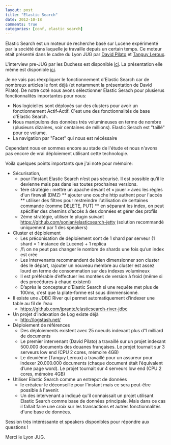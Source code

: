 ```yaml
---
layout: post
title: "Elastic Search"
date: 2012-10-18
comments: true
categories: [conf, elastic search]
---
```


Elastic Search est un moteur de recherche basé sur Lucene expérimenté par la société
dans laquelle je travaille depuis un certain temps. Ce moteur était présenté
dans le cadre du Lyon JUG par [David Pilato](http://dev.david.pilato.fr/) et [Tanguy Leroux](https://twitter.com/tlrx).

L'interview pre-JUG par les Duchess est disponible [ici](http://www.duchess-france.org/rencontre-avec-david-pilato-sur-elastic-search/).
La présentation elle même est disponible [ici](http://t.co/piqUOkTE).

Je ne vais pas réexpliquer le fonctionnement d'Elastic Search car de nombreux articles le font déjà (et notamment la présentation de David Pilato). 
De notre coté nous avons sélectionner Elastic Serach pour plusierus fonctionnalités importantes pour nous:

* Nos logicielles sont déployés sur des clusters pour avoir un fonctionnement Actif-Actif. C'est une des fonctionnalités de base d'Elastic Search.
* Nous manipulons des données très volumineuses en terme de nombre (plusieurs dizaines, voir centaines de millions). Elastic Serach est "taillé" pour ce volume.
* La navigation par "Facet" qui nous est nécéssaire


Cependant nous en sommes encore au stade de l'étude et nous n'avons pas encore de vrai déploiement utilisant cette technologie.  

Voilà quelques points importants que j'ai noté pour mémoire:

* Sécurisation,
    * pour l’instant Elastic Search n’est pas sécurisé. Il est possible qu’il le devienne mais pas dans les toutes prochaines versions.
    * 1ère stratégie : mettre un apache devant et « jouer » avec les règles d'un firewall (DMZ)
    ** ajouter une couche http authent pour l'accès
    ** utiliser des filtres pour restreindre l’utilisation de certaines commande (comme DELETE, PUT)
    ** en séparant les index, on peut spécifier des chemins d’accès à des données et gérer des profils
    * 2ème stratégie, utiliser le plugin suivant https://github.com/sonian/elasticsearch-jetty (solution recommandé uniquement par 1 des speakers)
* Cluster et déploiement
    * Les préconisation de déploiement sont de 1 shard par serveur (1 shard = 1 instance de Lucene) + 1 replica
    * /!\ on ne peut pas changer le nombre de shards une fois qu’un index est crée
    * Les intervenants recommandent de bien dimensionner son cluster dès le départ, rajouter un nouveau membre au cluster est assez lourd en terme de consommation sur des indexes volumineux
    * Il est préférable d’effectuer les montées de version à froid (même si des procédures à chaud existent)
    * D’après le concepteur d’Elastic Search si une requête met plus de 100ms, c’est que la plate-forme est sous dimmensionné.
* Il existe une JDBC River qui permet automatiquement d’indexer une table au fil de l’eau
    * https://github.com/jprante/elasticsearch-river-jdbc
* Un projet d’indexation de Log existe déjà
    * http://logstash.net/
* Déploiement de références
    * Des déploiements existent avec 25 noeuds indexant plus d’1 milliard de documents
    * Le premier intervenant (David Pilato) a travaillé sur un projet indexant 500.000 documents des douanes françaises. Le projet tournait sur 3 serveurs low end (CPU 2 cores, mémoire 4GB)
    * Le deuxième (Tanguy Leroux) a travaillé pour un assureur pour indexer 20.000.000 documents (chaque document était l’équivalent d’une page word). Le projet tournait sur 4 serveurs low end (CPU 2 cores, mémoire 4GB)
* Utiliser Elastic Search comme un entrepot de données
    * le créateur le déconseille pour l'instant mais ce sera peut-être possible à l'avenir.
    * Un des intervenant a indiqué qu'il connaissait un projet utilisant Elastic Search comme base de données principale. Mais dans ce cas il fallait faire une croix sur les transactions et autres fonctionnalités d'une base de données. 


Session très intéréssante et speakers disponibles pour répondre aux questions !

Merci le Lyon JUG. 

